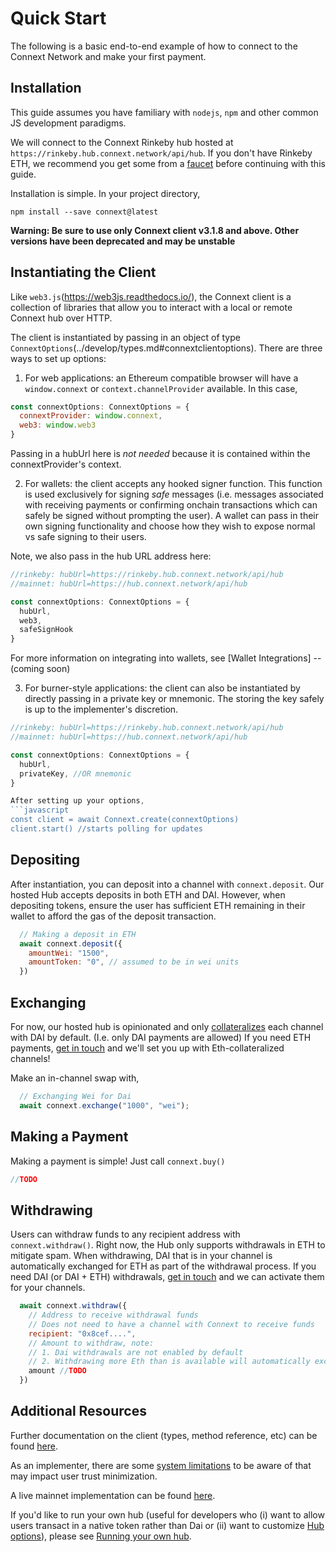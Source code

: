 # Quick Start

The following is a basic end-to-end example of how to connect to the Connext Network and make your first payment.

## Installation

This guide assumes you have familiary with `nodejs`, `npm` and other common JS development paradigms.

We will connect to the Connext Rinkeby hub hosted at `https://rinkeby.hub.connext.network/api/hub`. If you don't have Rinkeby ETH, we recommend you get some from a [faucet](https://faucet.rinkeby.io/) before continuing with this guide.

Installation is simple. In your project directory,

```npm install --save connext@latest```

**Warning: Be sure to use only Connext client v3.1.8 and above. Other versions have been deprecated and may be unstable**

## Instantiating the Client

Like `web3.js`(https://web3js.readthedocs.io/), the Connext client is a collection of libraries that allow you to interact with a local or remote Connext hub over HTTP.

The client is instantiated by passing in an object of type `ConnextOptions`(../develop/types.md#connextclientoptions). There are three ways to set up options:

1. For web applications: an Ethereum compatible browser will have a `window.connext` or `context.channelProvider` available. In this case,
  ```javascript
  const connextOptions: ConnextOptions = {
    connextProvider: window.connext,
    web3: window.web3
  }
  ```
  Passing in a hubUrl here is *not needed* because it is contained within the connextProvider's context.

2. For wallets: the client accepts any hooked signer function. This function is used exclusively for signing *safe* messages (i.e. messages associated with receiving payments or confirming onchain transactions which can safely be signed without prompting the user). A wallet can pass in their own signing functionality and choose how they wish to expose normal vs safe signing to their users.

  Note, we also pass in the hub URL address here:
  ```javascript
  //rinkeby: hubUrl=https://rinkeby.hub.connext.network/api/hub
  //mainnet: hubUrl=https://hub.connext.network/api/hub

  const connextOptions: ConnextOptions = {
    hubUrl,
    web3,
    safeSignHook
  }
  ```

  For more information on integrating into wallets, see [Wallet Integrations] -- (coming soon)

3. For burner-style applications: the client can also be instantiated by directly passing in a private key or mnemonic. The storing the key safely is up to the implementer's discretion.
  ```javascript
  //rinkeby: hubUrl=https://rinkeby.hub.connext.network/api/hub
  //mainnet: hubUrl=https://hub.connext.network/api/hub

  const connextOptions: ConnextOptions = {
    hubUrl,
    privateKey, //OR mnemonic
  }

After setting up your options,
```javascript
  const client = await Connext.create(connextOptions)
  client.start() //starts polling for updates
```

## Depositing
After instantiation, you can deposit into a channel with `connext.deposit`. Our hosted Hub accepts deposits in both ETH and DAI. However, when depositing tokens, ensure the user has sufficient ETH remaining in their wallet to afford the gas of the deposit transaction.
```javascript
  // Making a deposit in ETH
  await connext.deposit({
    amountWei: "1500",
    amountToken: "0", // assumed to be in wei units
  })
```

## Exchanging
For now, our hosted hub is opinionated and only [collateralizes](../usage/limitations.md#Collateral) each channel with DAI by default. (I.e. only DAI payments are allowed) If you need ETH payments, [get in touch](https://discord.gg/raNmNb5) and we'll set you up with Eth-collateralized channels!

Make an in-channel swap with,
```javascript
  // Exchanging Wei for Dai
  await connext.exchange("1000", "wei");
```

## Making a Payment
Making a payment is simple! Just call `connext.buy()`
```javascript
//TODO
```

## Withdrawing
Users can withdraw funds to any recipient address with `connext.withdraw()`. Right now, the Hub only supports withdrawals in ETH to mitigate spam. When withdrawing, DAI that is in your channel is automatically exchanged for ETH as part of the withdrawal process. If you need DAI (or DAI + ETH) withdrawals, [get in touch](https://discord.gg/raNmNb5) and we can activate them for your channels.
```javascript
  await connext.withdraw({
    // Address to receive withdrawal funds
    // Does not need to have a channel with Connext to receive funds
    recipient: "0x8cef....",
    // Amount to withdraw, note:
    // 1. Dai withdrawals are not enabled by default
    // 2. Withdrawing more Eth than is available will automatically exchange and withdraw Dai instead
    amount //TODO
  })
```

## Additional Resources

Further documentation on the client (types, method reference, etc) can be found [here](../develop/client.md).

As an implementer, there are some [system limitations](./limitations.md) to be aware of that may impact user trust minimization.

A live mainnet implementation can be found [here](../usage/daiCard.md).

If you'd like to run your own hub (useful for developers who (i) want to allow users transact in a native token rather than Dai or (ii) want to customize [Hub options](../develop/hub.md)), please see [Running your own hub](../advanced/runHub.md).




